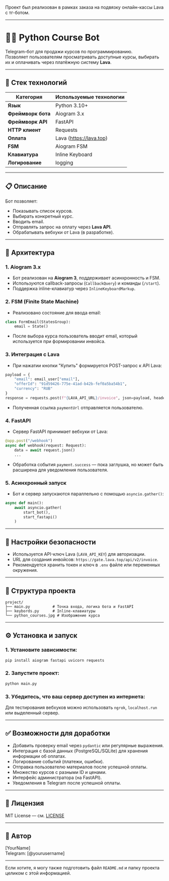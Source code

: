 Проект был реализован в рамках заказа на подвязку онлайн-кассы Lava с тг-ботом.

---

# 🧑‍💻 Python Course Bot

Telegram-бот для продажи курсов по программированию.  
Позволяет пользователям просматривать доступные курсы, выбирать их и оплачивать через платёжную систему **Lava**.

---

## 🧰 Стек технологий

| Категория       | Используемые технологии |
|----------------|-------------------------|
| **Язык**        | Python 3.10+            |
| **Фреймворк бота** | Aiogram 3.x             |
| **Фреймворк API** | FastAPI                |
| **HTTP клиент** | Requests               |
| **Оплата**      | Lava (https://lava.top) |
| **FSM**         | Aiogram FSM             |
| **Клавиатура**  | Inline Keyboard         |
| **Логирование** | logging                 |

---

## 📋 Описание

Бот позволяет:
- Показывать список курсов.
- Выбирать конкретный курс.
- Вводить email.
- Отправлять запрос на оплату через **Lava API**.
- Обрабатывать вебхуки от Lava (в разработке).

---

## 🧠 Архитектура

### 1. **Aiogram 3.x**
- Бот реализован на **Aiogram 3**, поддерживает асинхронность и FSM.
- Используются callback-запросы (`CallbackQuery`) и команды (`/start`).
- Поддержка inline-клавиатур через `InlineKeyboardMarkup`.

### 2. **FSM (Finite State Machine)**
- Реализовано состояние для ввода email:
```python
class FormEmail(StatesGroup):
    email = State()
```
- После выбора курса пользователь вводит email, который используется при формировании инвойса.

### 3. **Интеграция с Lava**
- При нажатии кнопки "Купить" формируется POST-запрос к API Lava:
```python
payload = {
    "email": email_user["email"],
    "offerId": "91d59426-775e-41ad-b42b-fef0a5ba54b1",
    "currency": "RUB"
}
response = requests.post(f"{LAVA_API_URL}/invoice", json=payload, headers=headers)
```
- Полученная ссылка `paymentUrl` отправляется пользователю.

### 4. **FastAPI**
- Сервер FastAPI принимает вебхуки от Lava:
```python
@app.post("/webhook")
async def webhook(request: Request):
    data = await request.json()
    ...
```
- Обработка события `payment.success` — пока заглушка, но может быть расширена для уведомления пользователя.

### 5. **Асинхронный запуск**
- Бот и сервер запускаются параллельно с помощью `asyncio.gather()`:
```python
async def main():
    await asyncio.gather(
        start_bot(),
        start_fastapi()
    )
```

---

## 🔐 Настройки безопасности

- Используется API-ключ Lava (`LAVA_API_KEY`) для авторизации.
- URL для создания инвойсов: `https://gate.lava.top/api/v2/invoice`.
- Рекомендуется хранить токен и ключ в `.env` файле или переменных окружения.

---

## 🧩 Структура проекта

```
project/
├── main.py          # Точка входа, логика бота и FastAPI
├── keybords.py      # Inline-клавиатуры
└── python_courses.jpg # Изображение курса
```

---

## ⚙️ Установка и запуск

### 1. Установите зависимости:
```bash
pip install aiogram fastapi uvicorn requests
```

### 2. Запустите проект:
```bash
python main.py
```

### 3. Убедитесь, что ваш сервер доступен из интернета:
Для тестирования вебхуков можно использовать `ngrok`, `localhost.run` или выделенный сервер.

---

## ✅ Возможности для доработки

- Добавить проверку email через `pydantic` или регулярные выражения.
- Интеграция с базой данных (PostgreSQL/SQLite) для хранения информации об оплатах.
- Логирование событий (платежи, ошибки).
- Отправка пользователю материалов после успешной оплаты.
- Множество курсов с разными ID и ценами.
- Интерфейс администратора (на FastAPI).
- Уведомления в Telegram после успешной оплаты.

---

## 📌 Лицензия

MIT License — см. [LICENSE](LICENSE)

---

## 👤 Автор

[YourName]  
Telegram: [@yourusername]

---

Если хотите, я могу также подготовить файл `README.md` и папку проекта целиком с этой информацией.
